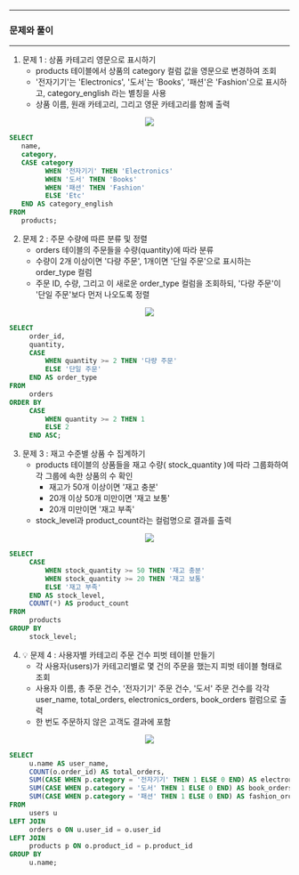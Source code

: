 -----
### 문제와 풀이
-----
1. 문제 1 : 상품 카테고리 영문으로 표시하기
   - products 테이블에서 상품의 category 컬럼 값을 영문으로 변경하여 조회
   - '전자기기'는 'Electronics', '도서'는 'Books', '패션'은 'Fashion'으로 표시하고, category_english 라는 별칭을 사용
   - 상품 이름, 원래 카테고리, 그리고 영문 카테고리를 함께 출력
<div align="center">
<img src="https://github.com/user-attachments/assets/f8ab40c0-791e-4125-9558-574c6f7e4a0f">
</div>

```sql
SELECT
   name,
   category,
   CASE category
         WHEN '전자기기' THEN 'Electronics'
         WHEN '도서' THEN 'Books'
         WHEN '패션' THEN 'Fashion'
         ELSE 'Etc'
   END AS category_english
FROM
   products;
```

2. 문제 2 : 주문 수량에 따른 분류 및 정렬
   - orders 테이블의 주문들을 수량(quantity)에 따라 분류
   - 수량이 2개 이상이면 '다량 주문', 1개이면 '단일 주문'으로 표시하는 order_type 컬럼
   - 주문 ID, 수량, 그리고 이 새로운 order_type 컬럼을 조회하되, '다량 주문'이 '단일 주문'보다 먼저 나오도록 정렬
<div align="center">
<img src="https://github.com/user-attachments/assets/d57e1dd4-14a0-43ad-9be3-198d1685e35e">
</div>

```sql
SELECT
     order_id,
     quantity,
     CASE
         WHEN quantity >= 2 THEN '다량 주문'
         ELSE '단일 주문'
     END AS order_type
FROM
     orders
ORDER BY
     CASE
         WHEN quantity >= 2 THEN 1
         ELSE 2
     END ASC;
```

3. 문제 3 : 재고 수준별 상품 수 집계하기
   - products 테이블의 상품들을 재고 수량( stock_quantity )에 따라 그룹화하여 각 그룹에 속한 상품의 수 확인
      + 재고가 50개 이상이면 '재고 충분'
      + 20개 이상 50개 미만이면 '재고 보통'
      + 20개 미만이면 '재고 부족'
   - stock_level과 product_count라는 컬럼명으로 결과를 출력
<div align="center">
<img src="https://github.com/user-attachments/assets/782aeee9-1977-417e-a75e-c5d4bd7b1d11">
</div>

```sql
SELECT
     CASE
         WHEN stock_quantity >= 50 THEN '재고 충분'
         WHEN stock_quantity >= 20 THEN '재고 보통'
         ELSE '재고 부족'
     END AS stock_level,
     COUNT(*) AS product_count
FROM
     products
GROUP BY
     stock_level;
```

4. 💡 문제 4 : 사용자별 카테고리 주문 건수 피벗 테이블 만들기
   - 각 사용자(users)가 카테고리별로 몇 건의 주문을 했는지 피벗 테이블 형태로 조회
   - 사용자 이름, 총 주문 건수, '전자기기' 주문 건수, '도서' 주문 건수를 각각 user_name, total_orders, electronics_orders, book_orders 컬럼으로 출력
   - 한 번도 주문하지 않은 고객도 결과에 포함
<div align="center">
<img src="https://github.com/user-attachments/assets/cd87f4b9-3e6e-445d-a24e-f87fda082de9">
</div>

```sql
SELECT
     u.name AS user_name,
     COUNT(o.order_id) AS total_orders,
     SUM(CASE WHEN p.category = '전자기기' THEN 1 ELSE 0 END) AS electronics_orders,
     SUM(CASE WHEN p.category = '도서' THEN 1 ELSE 0 END) AS book_orders,
     SUM(CASE WHEN p.category = '패션' THEN 1 ELSE 0 END) AS fashion_orders
FROM
     users u
LEFT JOIN
     orders o ON u.user_id = o.user_id
LEFT JOIN
     products p ON o.product_id = p.product_id
GROUP BY
     u.name;
```
